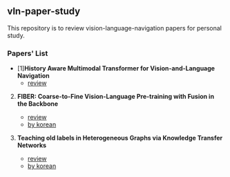 ## vln-paper-study
This repository is to review vision-language-navigation papers for personal study.

### Papers' List

* [1]**History Aware Multimodal Transformer for Vision-and-Language Navigation**
   * [review](https://github.com/blossominkyung/vln-paper-study/issues/2)
  

2. **FIBER: Coarse-to-Fine Vision-Language Pre-training with Fusion in the Backbone**
   * [review](https://github.com/blossominkyung/vln-paper-study/issues/3)
   * [by korean](https://www.blossominkyung.com/deeplearning/fiber)

3. **Teaching old labels in Heterogeneous Graphs via Knowledge Transfer Networks**
   * [review](https://github.com/blossominkyung/vln-paper-study/issues/4)
   * [by korean](https://www.blossominkyung.com/deeplearning/ktn)
